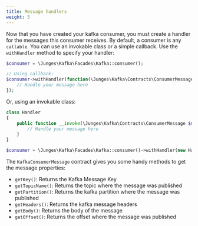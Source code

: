 ```yaml
---
title: Message handlers
weight: 5
---
```


Now that you have created your kafka consumer, you must create a handler for the messages this consumer receives. By default, a consumer is any `callable`.
You can use an invokable class or a simple callback. Use the `withHandler` method to specify your handler:

```php
$consumer = \Junges\Kafka\Facades\Kafka::consumer();

// Using callback:
$consumer->withHandler(function(\Junges\Kafka\Contracts\ConsumerMessage $message) {
    // Handle your message here
});
```

Or, using an invokable class:

```php
class Handler
{
    public function __invoke(\Junges\Kafka\Contracts\ConsumerMessage $message){
        // Handle your message here
    }
}

$consumer = \Junges\Kafka\Facades\Kafka::consumer()->withHandler(new Handler)
```

The `KafkaConsumerMessage` contract gives you some handy methods to get the message properties:

- `getKey()`: Returns the Kafka Message Key
- `getTopicName()`: Returns the topic where the message was published
- `getPartition()`: Returns the kafka partition where the message was published
- `getHeaders()`: Returns the kafka message headers
- `getBody()`: Returns the body of the message
- `getOffset()`: Returns the offset where the message was published

